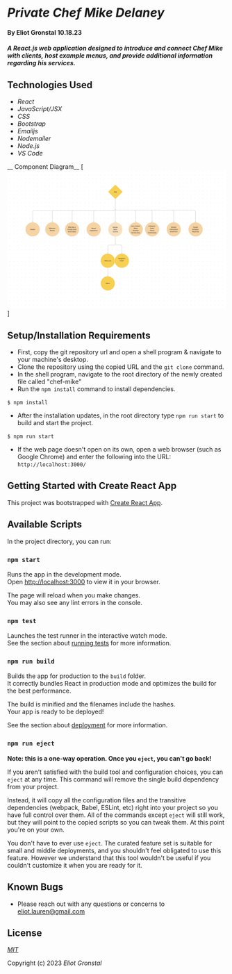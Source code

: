 # _Private Chef Mike Delaney_

#### By Eliot Gronstal 10.18.23

<!-- ![PortfolioSite](PortfolioSite.png) -->

#### _A React.js web application designed to introduce and connect Chef Mike with clients, host example menus, and  provide additional information regarding his services._

## Technologies Used

* _React_
* _JavaScript/JSX_
* _CSS_
* _Bootstrap_
* _Emailjs_
* _Nodemailer_
* _Node.js_
* _VS Code_

__ Component Diagram__
[![Component Hierarchy](./src/assets/img/component_diagram.png)]

## Setup/Installation Requirements

* First, copy the git repository url and open a shell program & navigate to your machine's desktop.
* Clone the repository using the copied URL and the `git clone` command.
* In the shell program, navigate to the root directory of the newly created file called "chef-mike"
* Run the `npm install` command to install dependencies.
```
$ npm install
```
* After the installation updates, in the root directory type `npm run start` to build and start the project.
```
$ npm run start
```
* If the web page doesn't open on its own, open a web browser (such as Google Chrome) and enter the following into the URL: `http://localhost:3000/`

<!-- * Or consider visiting the portfolio directly at it's [hosted domain.](https://eliot-gronstal-porfolio.vercel.app/) -->

## Getting Started with Create React App

This project was bootstrapped with [Create React App](https://github.com/facebook/create-react-app).

## Available Scripts

In the project directory, you can run:

### `npm start`

Runs the app in the development mode.\
Open [http://localhost:3000](http://localhost:3000) to view it in your browser.

The page will reload when you make changes.\
You may also see any lint errors in the console.

### `npm test`

Launches the test runner in the interactive watch mode.\
See the section about [running tests](https://facebook.github.io/create-react-app/docs/running-tests) for more information.

### `npm run build`

Builds the app for production to the `build` folder.\
It correctly bundles React in production mode and optimizes the build for the best performance.

The build is minified and the filenames include the hashes.\
Your app is ready to be deployed!

See the section about [deployment](https://facebook.github.io/create-react-app/docs/deployment) for more information.

### `npm run eject`

**Note: this is a one-way operation. Once you `eject`, you can't go back!**

If you aren't satisfied with the build tool and configuration choices, you can `eject` at any time. This command will remove the single build dependency from your project.

Instead, it will copy all the configuration files and the transitive dependencies (webpack, Babel, ESLint, etc) right into your project so you have full control over them. All of the commands except `eject` will still work, but they will point to the copied scripts so you can tweak them. At this point you're on your own.

You don't have to ever use `eject`. The curated feature set is suitable for small and middle deployments, and you shouldn't feel obligated to use this feature. However we understand that this tool wouldn't be useful if you couldn't customize it when you are ready for it.

## Known Bugs

* Please reach out with any questions or concerns to [eliot.lauren@gmail.com](eliot.lauren@gmail.com)

## License

_[MIT](https://opensource.org/license/mit/)_

Copyright (c) 2023 _Eliot Gronstal_